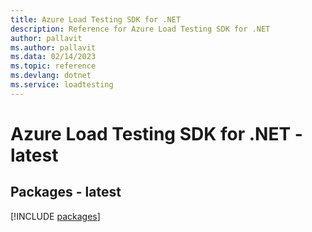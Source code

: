 ```yaml
---
title: Azure Load Testing SDK for .NET
description: Reference for Azure Load Testing SDK for .NET
author: pallavit
ms.author: pallavit
ms.data: 02/14/2023
ms.topic: reference
ms.devlang: dotnet
ms.service: loadtesting
---
```

# Azure Load Testing SDK for .NET - latest
## Packages - latest
[!INCLUDE [packages](load-testing-index.md)]